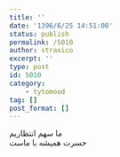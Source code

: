 ```yaml
---
title: ''
date: '1396/6/25 14:51:00'
status: publish
permalink: /5010
author: straxico
excerpt: ''
type: post
id: 5010
category:
    - tytomood
tag: []
post_format: []
---
```

‏ما سهم انتظاریم  
حسرت همیشه با ماست
